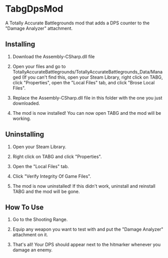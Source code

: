 # TabgDpsMod
A Totally Accurate Battlegrounds mod that adds a DPS counter to the "Damage Analyzer" attachment.

## Installing
1. Download the Assembly-CSharp.dll file

2. Open your files and go to TotallyAccurateBattlegrounds/TotallyAccurateBattlegrounds_Data/Managed (If you can't find this, open your Steam Library, right click on TABG, click "Properties", open the "Local Files" tab, and click "Brose Local Files".

3. Replace the Assembly-CSharp.dll file in this folder with the one you just downloaded.

4. The mod is now installed! You can now open TABG and the mod will be working.

## Uninstalling
1. Open your Steam Library.

2. Right click on TABG and click "Properties".

3. Open the "Local Files" tab.

4. Click "Verify Integrity Of Game Files".

5. The mod is now uninstalled! If this didn't work, uninstall and reinstall TABG and the mod will be gone.

## How To Use
1. Go to the Shooting Range.

2. Equip any weapon you want to test with and put the "Damage Analyzer" attachment on it.

3. That's all! Your DPS should appear next to the hitmarker whenever you damage an enemy.
